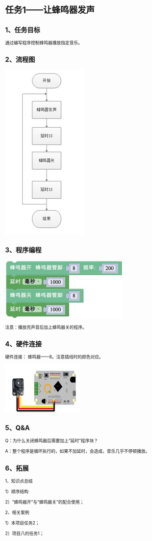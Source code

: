 # 任务1——让蜂鸣器发声

## 1、任务目标

通过编写程序控制蜂鸣器播放指定音乐。

## 2、流程图

![&#x56FE;3.7-1](../../../.gitbook/assets/image294.jpg)

## 3、程序编程

![&#x56FE;3.7-2](../../../.gitbook/assets/image296.jpg)

注意：播放完声音后加上蜂鸣器关的程序。

## 4、硬件连接

硬件连接： 蜂鸣器——8。注意插线时的颜色对应。

![&#x56FE;3.7-3](../../../.gitbook/assets/image298.jpg)

## 5、Q&A

Q：为什么关闭蜂鸣器后需要加上“延时”程序块？

A：整个程序是循环执行的，如果不加延时，会造成，音乐几乎不停顿播放。

## 6、拓展

1、知识点总结

1）顺序结构

2）“蜂鸣器开”与“蜂鸣器关”的配合使用；

2、相关案例

1）本项目任务2；

2）项目八的任务1；

